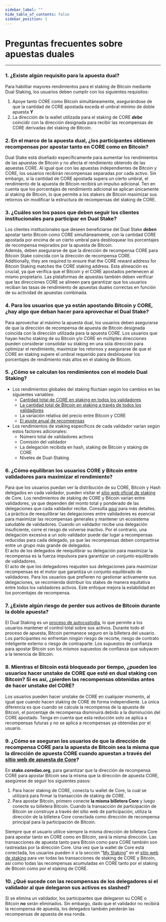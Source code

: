 ```yaml
---
sidebar_label: ""
hide_table_of_contents: false
sidebar_position: 2
---
```


# Preguntas frecuentes sobre apuestas duales

---

### 1\. ¿Existe algún requisito para la apuesta dual?

Para habilitar mayores rendimientos para el staking de Bitcoin mediante Dual Staking, los usuarios deben cumplir con los siguientes requisitos:

1. Apoye tanto CORE como Bitcoin simultáneamente, asegurándose de que la cantidad de CORE apostada exceda el umbral mínimo de doble apuesta **Y**
2. La dirección de la wallet utilizada para el staking de CORE _**debe**_ coincidir con la dirección designada para recibir las recompensas de CORE derivadas del staking de Bitcoin.

### 2\. En el marco de la apuesta dual, ¿los participantes obtienen recompensas por apostar tanto en CORE como en Bitcoin?

Dual Stake está diseñado específicamente para aumentar los rendimientos de las apuestas de Bitcoin y no afecta el rendimiento obtenido de las apuestas CORE. Al igual que con las apuestas independientes de Bitcoin y CORE, los usuarios recibirán recompensas separadas por cada activo. Sin embargo, si la cantidad de CORE apostada supera un cierto umbral, el rendimiento de la apuesta de Bitcoin recibirá un impulso adicional. Ten en cuenta que los porcentajes de rendimiento adicional se aplican únicamente al staking de Bitcoin, lo que permite a los stakers de Bitcoin maximizar sus retornos sin modificar la estructura de recompensas del staking de CORE.

### 3\. ¿Cuáles son los pasos que deben seguir los clientes institucionales para participar en Dual Stake?

Los clientes institucionales que deseen beneficiarse del Dual Stake _**deben**_ apostar tanto Bitcoin como CORE simultáneamente, con la cantidad CORE apostada por encima de un cierto umbral para desbloquear los porcentajes de recompensa mejorados por la apuesta de Bitcoin.\
Además, deben asegurarse de que la dirección de recompensa CORE para Bitcoin Stake coincida con la dirección de recompensa CORE.\
Additionally, they are required to ensure that the CORE reward address for Bitcoin Staking matches the CORE staking address. Esta alineación es crucial, ya que verifica que el Bitcoin y el CORE apostados pertenecen al mismo propietario. Las plataformas de apuestas también deben verificar que las direcciones CORE se alineen para garantizar que los usuarios reciban las tasas de rendimiento de apuestas duales correctas en función de su actividad de apuestas combinada.

### 4\. Para los usuarios que ya están apostando Bitcoin y CORE, ¿hay algo que deban hacer para aprovechar el Dual Stake?

Para aprovechar al máximo la apuesta dual, los usuarios deben asegurarse de que la dirección de recompensa de apuesta de Bitcoin designada coincida con la dirección utilizada para la apuesta CORE. Los usuarios que hayan hecho staking de su Bitcoin y/o CORE en múltiples direcciones pueden considerar consolidar su staking en una sola dirección para optimizar el rendimiento, maximizar los retornos y asegurarse de que el CORE en staking supere el umbral requerido para desbloquear los porcentajes de rendimiento más altos en el staking de Bitcoin.

### 5\. ¿Cómo se calculan los rendimientos con el modelo Dual Staking?

- Los rendimientos globales del staking fluctúan según los cambios en las siguientes variables:
  - [Cantidad total de CORE en staking en todos los validadores](https://stake.coredao.org/validators)
  - [La cantidad total de Bitcoin en staking a través de todos los validadores](https://stake.coredao.org/validators)
  - La variación relativa del precio entre Bitcoin y CORE
  - [El ajuste anual de recompensas](../Learn/core-token/tokenomics.md)
- Los rendimientos de staking específicos de cada validador varían según estos factores adicionales:
  - Número total de validadores activos
  - Comisión del validador
  - La delegación recibida en hash, staking de Bitcoin y staking de CORE
  - Niveles de Dual-Staking

### 6\. ¿Cómo equilibran los usuarios CORE y Bitcoin entre validadores para maximizar el rendimiento?

Para que los usuarios puedan ver la distribución de su CORE, Bitcoin y Hash delegados en cada validador, pueden visitar el [sitio web oficial de staking](https://stake.coredao.org/) de Core. Los rendimientos de staking de CORE y Bitcoin varían entre validadores, ya que dependen del monto total y ponderado de las delegaciones que cada validador recibe. Consulta [aquí](../Learn/core-concepts/satoshi-plus-consensus/rewards#3-validator-rewards) para más detalles.\
La práctica de reequilibrar las delegaciones entre validadores es esencial para maximizar las recompensas generales y mantener un ecosistema saludable de validadores. Cuando un validador recibe una delegación insuficiente, corre el riesgo de volverse inactivo. Por el contrario, una delegación excesiva a un solo validador puede dar lugar a recompensas reducidas para cada delegado, ya que las recompensas deben compartirse entre un grupo más grande de delegados.\
El acto de los delegados de reequilibrar su delegación para maximizar la recompensa es la fuerza impulsora para garantizar un conjunto equilibrado de validadores.\
El acto de que los delegadores reajusten sus delegaciones para maximizar recompensas es el motor que garantiza un conjunto equilibrado de validadores. Para los usuarios que prefieren no gestionar activamente sus delegaciones, se recomienda distribuir los stakes de manera equitativa entre todos los validadores activos. Este enfoque mejora la estabilidad en los porcentajes de recompensa.

### 7\. ¿Existe algún riesgo de perder sus activos de Bitcoin durante la doble apuesta?

El Dual Staking es un [proceso de autocustodia](../stake-and-delegate/btc-staking/overview.md), lo que permite a los usuarios mantener el control total sobre sus activos. Durante todo el proceso de apuesta, Bitcoin permanece seguro en la billetera del usuario.  Los participantes no enfrentan ningún riesgo de recorte, riesgo de contrato inteligente externo o riesgo de contraparte. Los supuestos de confianza para apostar Bitcoin son los mismos supuestos de confianza que subyacen a la tenencia de Bitcoin.

### 8\. Mientras el Bitcoin está bloqueado por tiempo, ¿pueden los usuarios hacer unstake de CORE que esté en dual staking con Bitcoin? Si es así, ¿pierden las recompensas obtenidas antes de hacer unstake del CORE?

Los usuarios pueden hacer unstake de CORE en cualquier momento, al igual que cuando hacen staking de CORE de forma independiente. La única diferencia es que cuando se calcula la recompensa de la apuesta de Bitcoin, el porcentaje de recompensa disminuirá debido a la disminución del CORE apostado. Tenga en cuenta que esta reducción solo se aplica a recompensas futuras y no se aplica a recompensas ya obtenidas por el usuario.

### 9\. ¿Cómo se aseguran los usuarios de que la dirección de recompensa CORE para la apuesta de Bitcoin sea la misma que la dirección de apuesta CORE cuando apuestan a través del [sitio web de apuesta de Core](https://stake.coredao.org/)?

En **stake.coredao.org**, para garantizar que la dirección de recompensa CORE para apostar Bitcoin sea la misma que la dirección de apuesta CORE, asegúrese de seguir los siguientes pasos:

1. Para hacer staking de CORE, conecta tu wallet de Core, la cual se utilizará para firmar la transacción de staking de CORE.
2. Para apostar Bitcoin, primero conecte **la misma billetera Core** y luego conecte su billetera Bitcoin. Cuando la transacción de participación de Bitcoin se construye a través del sitio web de participación, utiliza la dirección de la billetera Core conectada como dirección de recompensa principal para la participación de Bitcoin.

Siempre que el usuario utilice siempre la misma dirección de billetera Core para apostar tanto en CORE como en Bitcoin, será la misma dirección. Las transacciones de apuesta tanto para Bitcoin como para CORE también son rastreadas por la dirección Core. Una vez que la wallet de Core está conectada, los usuarios pueden ir a la sección "[My Staking](https://stake.coredao.org/mystaking)" en el [sitio web de staking](https://stake.coredao.org/) para ver todas las transacciones de staking de CORE y Bitcoin, así como todas las recompensas acumuladas en CORE tanto por el staking de Bitcoin como por el staking de CORE.

### 10\. ¿Qué sucede con las recompensas de los delegadores si el validador al que delegaron sus activos es slashed?

Si se elimina un validador, los participantes que delegaron su CORE o Bitcoin **no** serán eliminados. Sin embargo, dado que el validador no recibirá la recompensa de apuesta, los delegados también perderán las recompensas de apuesta de esa ronda.